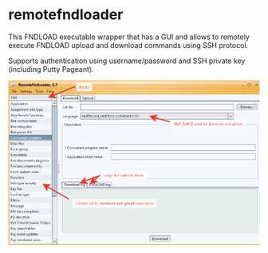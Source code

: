 # remotefndloader
This FNDLOAD executable wrapper that has a GUI and allows to remotely execute FNDLOAD upload and download commands using SSH protocol.

Supports authentication using username/password and SSH private key (including Putty Pageant).

![Main frame](RemoteFndload.png)
